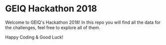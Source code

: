 # GEIQ Hackathon 2018

Welcome to GEIQ's Hackathon 2018! In this repo you will find all the data for the challenges, feel free to explore all of them.

Happy Coding & Good Luck!